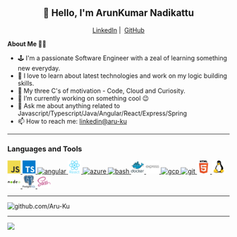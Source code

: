 
<h2 align="center">
    👋 Hello, I'm ArunKumar Nadikattu
</h2>

<p align="center">
    <a href="https://www.linkedin.com/in/aru-ku" target="_blank">LinkedIn</a>&nbsp;|&nbsp;
    <a href="https://github.com/Aru-Ku" target="_blank">GitHub</a>
</p>

**About Me 👨‍💻**

 - 🕹️ I'm a passionate Software Engineer with a zeal of learning something new everyday.
 - 💝 I love to learn about latest technologies and work on my logic building skills.
 - 🚀 My three C's of motivation - Code, Cloud and Curiosity.
 - 🔭 I’m currently working on something cool 😉
 - 💬 Ask me about anything related to Javascript/Typescript/Java/Angular/React/Express/Spring
 - 📫 How to reach me: [linkedin@aru-ku](https://www.linkedin.com/in/aru-ku)
 
----------------

<!-- **📝 Latest Blog Posts** -->

### Languages and Tools

<p align="left"> 
    <a href="https://developer.mozilla.org/en-US/docs/Web/JavaScript" target="_blank"> <img src="https://raw.githubusercontent.com/devicons/devicon/master/icons/javascript/javascript-original.svg" alt="javascript" width="30" height="30"/> </a>
    <a href="https://www.typescriptlang.org/" target="_blank"> <img src="https://raw.githubusercontent.com/devicons/devicon/master/icons/typescript/typescript-original.svg" alt="typescript" width="30" height="30"/> </a>
    <a href="https://angular.io" target="_blank"> <img src="https://angular.io/assets/images/logos/angular/angular.svg" alt="angular" width="30" height="30"/> </a>
    <a href="https://reactjs.org/" target="_blank"> <img src="https://raw.githubusercontent.com/devicons/devicon/master/icons/react/react-original-wordmark.svg" alt="react" width="30" height="30"/> </a>
    <a href="https://azure.microsoft.com/en-in/" target="_blank"> <img src="https://www.vectorlogo.zone/logos/microsoft_azure/microsoft_azure-icon.svg" alt="azure" width="30" height="30"/> </a>
    <a href="https://www.gnu.org/software/bash/" target="_blank"> <img src="https://www.vectorlogo.zone/logos/gnu_bash/gnu_bash-icon.svg" alt="bash" width="30" height="30"/> </a>
    <a href="https://www.docker.com/" target="_blank"> <img src="https://raw.githubusercontent.com/devicons/devicon/master/icons/docker/docker-original-wordmark.svg" alt="docker" width="30" height="30"/> </a>
    <a href="https://expressjs.com" target="_blank"> <img src="https://raw.githubusercontent.com/devicons/devicon/master/icons/express/express-original-wordmark.svg" alt="express" width="30" height="30"/> </a>
    <a href="https://cloud.google.com" target="_blank"> <img src="https://www.vectorlogo.zone/logos/google_cloud/google_cloud-icon.svg" alt="gcp" width="30" height="30"/> </a>
    <a href="https://git-scm.com/" target="_blank"> <img src="https://www.vectorlogo.zone/logos/git-scm/git-scm-icon.svg" alt="git" width="30" height="30"/> </a>
    <a href="https://www.w3.org/html/" target="_blank"> <img src="https://raw.githubusercontent.com/devicons/devicon/master/icons/html5/html5-original-wordmark.svg" alt="html5" width="30" height="30"/> </a>
    <a href="https://www.linux.org/" target="_blank"> <img src="https://raw.githubusercontent.com/devicons/devicon/master/icons/linux/linux-original.svg" alt="linux" width="30" height="30"/> </a>
    <a href="https://nodejs.org" target="_blank"> <img src="https://raw.githubusercontent.com/devicons/devicon/master/icons/nodejs/nodejs-original-wordmark.svg" alt="nodejs" width="30" height="30"/> </a>
    <a href="https://www.postgresql.org" target="_blank"> <img src="https://raw.githubusercontent.com/devicons/devicon/master/icons/postgresql/postgresql-original-wordmark.svg" alt="postgresql" width="30" height="30"/> </a>
    <a href="https://sass-lang.com" target="_blank"> <img src="https://raw.githubusercontent.com/devicons/devicon/master/icons/sass/sass-original.svg" alt="sass" width="30" height="30"/> </a>
 </p>
 
 ----------------
 
 <p align="left">
  <img
    src="https://komarev.com/ghpvc/?username=Aru-Ku&color=blue&style=flat-square&label=Profile+Hits"
    alt="github.com/Aru-Ku"
  />
</p>

----------------

<img src="https://github-readme-stats.vercel.app/api?username=Aru-Ku&show_icons=true&theme=transparent&hide_title=true&hide_border=true&text_color=#0374b5" />

